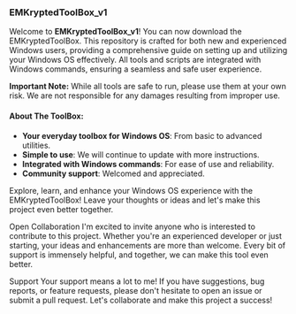 ### EMKryptedToolBox_v1

Welcome to **EMKryptedToolBox_v1**! You can now download the EMKryptedToolBox. This repository is crafted for both new and experienced Windows users, providing a comprehensive guide on setting up and utilizing your Windows OS effectively. All tools and scripts are integrated with Windows commands, ensuring a seamless and safe user experience.

**Important Note:** While all tools are safe to run, please use them at your own risk. We are not responsible for any damages resulting from improper use.

#### About The ToolBox:
- **Your everyday toolbox for Windows OS**: From basic to advanced utilities.
- **Simple to use**: We will continue to update with more instructions.
- **Integrated with Windows commands**: For ease of use and reliability.
- **Community support**: Welcomed and appreciated.

Explore, learn, and enhance your Windows OS experience with the EMKryptedToolBox! Leave your thoughts or ideas and let's make this project even better together.

Open Collaboration
I'm excited to invite anyone who is interested to contribute to this project. Whether you're an experienced developer or just starting, your ideas and enhancements are more than welcome. Every bit of support is immensely helpful, and together, we can make this tool even better.

Support
Your support means a lot to me! If you have suggestions, bug reports, or feature requests, please don't hesitate to open an issue or submit a pull request. Let's collaborate and make this project a success!

